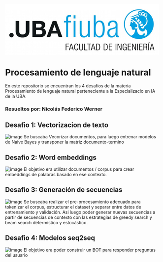 <img src="https://github.com/hernancontigiani/ceia_memorias_especializacion/raw/master/Figures/logoFIUBA.jpg" width="500" align="center">


# Procesamiento de lenguaje natural
En este repositorio se encuentran los 4 desafios de la materia Procesamiento de lenguaje natural perteneciente a la Especializacio en IA de la UBA.

### Resueltos por: Nicolás Federico Werner

## Desafio 1: Vectorizacion de texto
<img width="390" alt="image" src="https://github.com/user-attachments/assets/055affb7-8d7e-4c9b-8ec0-522471b0cbc2" />
Se buscaba Vecorizar documentos, para luego entrenar modelos de Naive Bayes y transponer la matriz documento-termino

## Desafio 2: Word embeddings
<img width="256" alt="image" src="https://github.com/user-attachments/assets/f99348c6-3298-4478-b1c4-fd7654b9614c" />
El objetivo era utilizar documentos / corpus para crear embeddings de palabras basado en ese contexto.

## Desafio 3: Generación de secuencias
<img width="377" alt="image" src="https://github.com/user-attachments/assets/d0f0dfb9-db9d-46f7-8f0c-7a0eafaac7fa" />
Se buscaba realizar el pre-procesamiento adecuado para tokenizar el corpus, estructurar el dataset y separar entre datos de entrenamiento y validación. Asi luego poder generar nuevas secuencias a partir de secuencias de contexto con las estrategias de greedy search y beam search determístico y estocástico.

## Desafio 4: Modelos seq2seq
<img width="173" alt="image" src="https://github.com/user-attachments/assets/3de0a163-d634-4775-b077-119a24fd2f50" />
El objetivo era poder construir un BOT para responder preguntas del usuario

